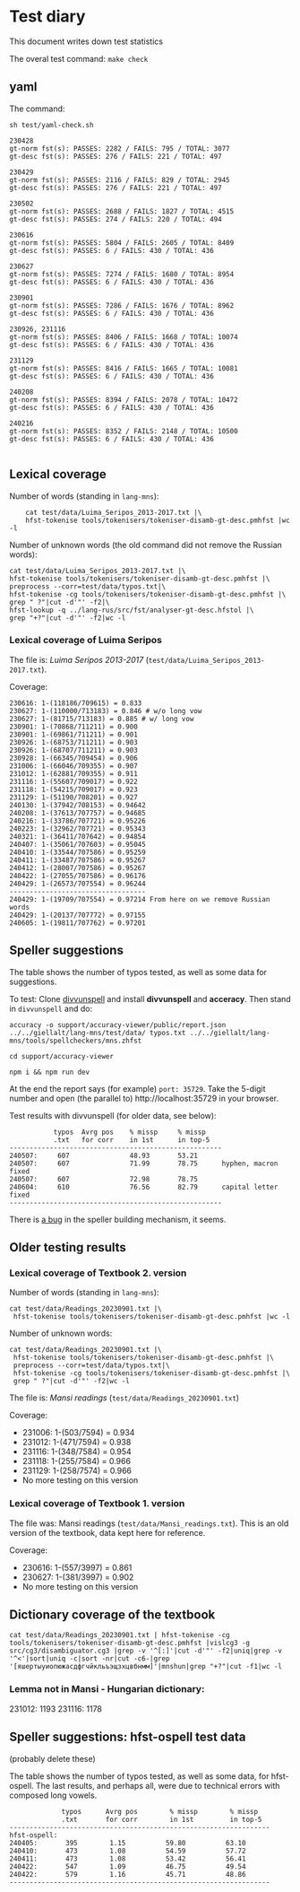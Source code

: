 Test diary
==========

This document writes down test statistics

The overal test command: `make check`

## yaml

The command:

`sh test/yaml-check.sh` 


```
230428
gt-norm fst(s): PASSES: 2282 / FAILS: 795 / TOTAL: 3077
gt-desc fst(s): PASSES: 276 / FAILS: 221 / TOTAL: 497

230429
gt-norm fst(s): PASSES: 2116 / FAILS: 829 / TOTAL: 2945
gt-desc fst(s): PASSES: 276 / FAILS: 221 / TOTAL: 497

230502
gt-norm fst(s): PASSES: 2688 / FAILS: 1827 / TOTAL: 4515
gt-desc fst(s): PASSES: 274 / FAILS: 220 / TOTAL: 494

230616
gt-norm fst(s): PASSES: 5804 / FAILS: 2605 / TOTAL: 8409
gt-desc fst(s): PASSES: 6 / FAILS: 430 / TOTAL: 436

230627
gt-norm fst(s): PASSES: 7274 / FAILS: 1680 / TOTAL: 8954
gt-desc fst(s): PASSES: 6 / FAILS: 430 / TOTAL: 436

230901
gt-norm fst(s): PASSES: 7286 / FAILS: 1676 / TOTAL: 8962
gt-desc fst(s): PASSES: 6 / FAILS: 430 / TOTAL: 436

230926, 231116
gt-norm fst(s): PASSES: 8406 / FAILS: 1668 / TOTAL: 10074
gt-desc fst(s): PASSES: 6 / FAILS: 430 / TOTAL: 436

231129
gt-norm fst(s): PASSES: 8416 / FAILS: 1665 / TOTAL: 10081
gt-desc fst(s): PASSES: 6 / FAILS: 430 / TOTAL: 436

240208
gt-norm fst(s): PASSES: 8394 / FAILS: 2078 / TOTAL: 10472
gt-desc fst(s): PASSES: 6 / FAILS: 430 / TOTAL: 436

240216
gt-norm fst(s): PASSES: 8352 / FAILS: 2148 / TOTAL: 10500
gt-desc fst(s): PASSES: 6 / FAILS: 430 / TOTAL: 436


```


## Lexical coverage 

Number of words (standing in `lang-mns`):

```
	cat test/data/Luima_Seripos_2013-2017.txt |\
	hfst-tokenise tools/tokenisers/tokeniser-disamb-gt-desc.pmhfst |wc -l
```

Number of unknown words (the old command did not remove the Russian words):


```
cat test/data/Luima_Seripos_2013-2017.txt |\
hfst-tokenise tools/tokenisers/tokeniser-disamb-gt-desc.pmhfst |\
preprocess --corr=test/data/typos.txt|\
hfst-tokenise -cg tools/tokenisers/tokeniser-disamb-gt-desc.pmhfst |\
grep " ?"|cut -d'"' -f2|\
hfst-lookup -q ../lang-rus/src/fst/analyser-gt-desc.hfstol |\
grep "+?"|cut -d'"' -f2|wc -l
```

### Lexical coverage of Luima Seripos

The file is: *Luima Seripos 2013-2017* (`test/data/Luima_Seripos_2013-2017.txt`).

Coverage:

```
230616: 1-(118186/709615) = 0.833
230627: 1-(110000/713183) = 0.846 # w/o long vow 
230627: 1-(81715/713183) = 0.885 # w/ long vow 
230901: 1-(70868/711211) = 0.900 
230901: 1-(69861/711211) = 0.901 
230926: 1-(68753/711211) = 0.903 
230926: 1-(68707/711211) = 0.903 
230928: 1-(66345/709454) = 0.906 
231006: 1-(66046/709355) = 0.907
231012: 1-(62881/709355) = 0.911
231116: 1-(55607/709017) = 0.922
231118: 1-(54215/709017) = 0.923
231129: 1-(51190/708201) = 0.927
240130: 1-(37942/708153) = 0.94642
240208: 1-(37613/707757) = 0.94685
240216: 1-(33786/707721) = 0.95226
240223: 1-(32962/707721) = 0.95343
240321: 1-(36411/707642) = 0.94854
240407: 1-(35061/707603) = 0.95045
240410: 1-(33544/707586) = 0.95259
240411: 1-(33487/707586) = 0.95267
240412: 1-(28007/707586) = 0.95267
240422: 1-(27055/707586) = 0.96176
240429: 1-(26573/707554) = 0.96244
----------------------------------
240429: 1-(19709/707554) = 0.97214 From here on we remove Russian words
240429: 1-(20137/707772) = 0.97155
240605: 1-(19811/707762) = 0.97201

```




## Speller suggestions

The table shows the number of typos tested, as well as some data for suggestions.

To test: Clone [divvunspell](https://github.com/divvun/divvunspell/blob/main/README.md) and install **divvunspell** and **acceracy**. Then stand in `divvunspell` and do:

```
accuracy -o support/accuracy-viewer/public/report.json ../../giellalt/lang-mns/test/data/ typos.txt ../../giellalt/lang-mns/tools/spellcheckers/mns.zhfst

cd support/accuracy-viewer

npm i && npm run dev
```

At the end the report says (for example) `port: 35729`. Take the 5-digit number and open (the parallel to) http://localhost:35729  in your browser.

Test results with divvunspell (for older data, see below):
```
           typos  Avrg pos    % missp     % missp
           .txt   for corr    in 1st      in top-5     
-----------------------------------------------------
240507:     607               48.93       53.21      
240507:     607               71.99       78.75      hyphen, macron fixed
240507:     607               72.98       78.75      
240604:     610               76.56       82.79      capital letter fixed
-----------------------------------------------------
```


There is [a bug](https://github.com/giellalt/lang-sma/issues/22) 
in the speller building mechanism, it seems.




## Older testing results

### Lexical coverage of Textbook 2. version


Number of words (standing in `lang-mns`):

```
cat test/data/Readings_20230901.txt |\
 hfst-tokenise tools/tokenisers/tokeniser-disamb-gt-desc.pmhfst |wc -l
```

Number of unknown words:

```
cat test/data/Readings_20230901.txt |\
 hfst-tokenise tools/tokenisers/tokeniser-disamb-gt-desc.pmhfst |\
 preprocess --corr=test/data/typos.txt|\
 hfst-tokenise -cg tools/tokenisers/tokeniser-disamb-gt-desc.pmhfst |\
 grep " ?"|cut -d'"' -f2|wc -l
```


The file is: *Mansi readings* (`test/data/Readings_20230901.txt`)

Coverage:

- 231006: 1-(503/7594) = 0.934
- 231012: 1-(471/7594) = 0.938
- 231116: 1-(348/7584) = 0.954
- 231118: 1-(255/7584) = 0.966
- 231129: 1-(258/7574) = 0.966
- No more testing on this version

### Lexical coverage of Textbook 1. version

The file was: Mansi readings (`test/data/Mansi_readings.txt`). This is an old version of the textbook, data kept here for reference.

Coverage:

- 230616: 1-(557/3997) = 0.861
- 230627: 1-(381/3997) = 0.902
- No more testing on this version


## Dictionary coverage of the textbook

```
cat test/data/Readings_20230901.txt | hfst-tokenise -cg tools/tokenisers/tokeniser-disamb-gt-desc.pmhfst |vislcg3 -g src/cg3/disambiguator.cg3 |grep -v '^[:]'|cut -d'"' -f2|uniq|grep -v '^<'|sort|uniq -c|sort -nr|cut -c6-|grep '[яшертыуиопюжасдфгчйкльъэщзхцвбнмм]'|mnshun|grep "+?"|cut -f1|wc -l
```

### Lemma not in Mansi - Hungarian dictionary:

231012: 1193
231116: 1178


## Speller suggestions: hfst-ospell test data

(probably delete these)

The table shows the number of typos tested, as well as some data, for hfst-ospell. The last results, and perhaps all, were due to technical errors with composed long vowels.

```
             typos      Avrg pos        % missp        % missp
             .txt       for corr        in 1st         in top-5     
-----------------------------------------------------------------
hfst-ospell:
240405:       395        1.15          59.80          63.10          
240410:       473        1.08          54.59          57.72        
240411:       473        1.08          53.42          56.41        
240422:       547        1.09          46.75          49.54        
240422:       579        1.16          45.71          48.86        
-----------------------------------------------------------------


